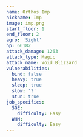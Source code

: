 ```yaml
---
name: Orthos Imp
nickname: Imp
image: imp.png
start_floor: 1
end_floor: 2
agro: 'Sight'
hp: 66182
attack_damage: 1263
attack_type: Magic
attack_name: Void Blizzard
vulnerabilities:
  bind: false
  heavy: true
  sleep: true
  slow: '?'
  stun: true
job_specifics:
  SGE:
    difficulty: Easy
  WHM:
    difficulty: Easy
---
```

